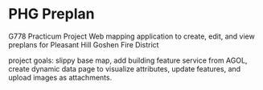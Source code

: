 # PHG Preplan
G778 Practicum Project
Web mapping application to create, edit, and view preplans for Pleasant Hill Goshen Fire District 

project goals:
slippy base map,
add building feature service from AGOL,
create dynamic data page to visualize attributes,
update features, 
and upload images as attachments.
